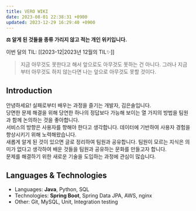 ```yaml
---
title: VERO WIKI
date: 2023-08-01 22:38:31 +0900
updated: 2023-12-29 16:29:40 +0900
---
```


**⚖️ 알게 된 것들을 종류 가리지 않고 적는 개인 위키입니다.**

이번 달의 TIL: [[2023-12|2023년 12월의 TIL✨]] 

> 지금 아무것도 못한다고 해서 앞으로도 아무것도 못하는 건 아니다. 그러나 지금부터 아무것도 하지 않는다면 나는 앞으로 아무것도 못할 것이다.

## Introduction

안녕하세요! 실패로부터 배우는 과정을 즐기는 개발자, 김은솔입니다.  
당면한 문제 해결을 위해 당연한 하나의 정답보다 가능해 보이는 열 가지의 방법을 팀원과 함께 논의하는 것을 좋아합니다.    
서비스의 방향은 사용자를 향해야 한다고 생각합니다. 데이터에 기반하여 사용자 경험을 향상시키기 위해 노력해왔습니다.   
새롭게 알게 된 것이 있으면 글로 정리하여 팀원과 공유합니다. 팀원이 모르는 지식은 의미가 없다고 생각하여 배운 것들을 팀원과 공유하는 문화를 만들고자 합니다.   
문제를 해결하기 위한 새로운 기술을 도입하는 과정에 관심이 많습니다.    
## Languages & Technologies

- Languages: **Java**, Python, SQL
- Technologies: **Spring Boot**, Spring Data JPA, AWS, nginx
- Other: Git, MySQL, Unit, Integration testing
